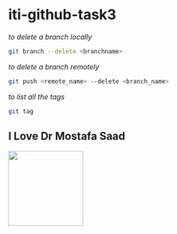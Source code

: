 # iti-github-task3

*to delete a branch locally*

```Bash
git branch --delete <branchname>
```
*to delete a branch remotely*
```Bash
git push <remote_name> --delete <branch_name>
```
*to list all the tags*
```bash
git tag
```

## I Love Dr Mostafa Saad 
<img src="https://avatars.githubusercontent.com/u/5536363?v=4" width="150" height="150" display="block">




